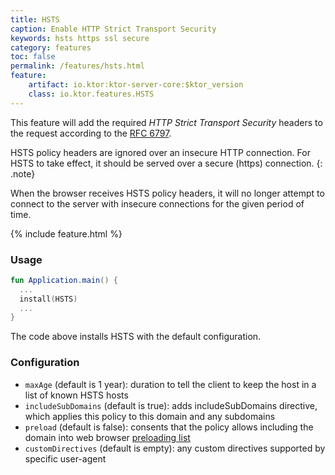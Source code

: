 ```yaml
---
title: HSTS
caption: Enable HTTP Strict Transport Security
keywords: hsts https ssl secure
category: features
toc: false
permalink: /features/hsts.html
feature:
    artifact: io.ktor:ktor-server-core:$ktor_version
    class: io.ktor.features.HSTS
---
```


This feature will add the required _HTTP Strict Transport Security_ headers to the request according to the [RFC 6797](https://tools.ietf.org/html/rfc6797).

HSTS policy headers are ignored over an insecure HTTP connection. For HSTS to take effect, it should be
served over a secure (https) connection.
{: .note} 

When the browser receives HSTS policy headers, it will no longer attempt to connect to the server with insecure connections 
for the given period of time. 

{% include feature.html %}

### Usage

```kotlin
fun Application.main() {
  ...
  install(HSTS) 
  ...
}
```

The code above installs HSTS with the default configuration.  

### Configuration

* `maxAge` (default is 1 year): duration to tell the client to keep the host in a list of known HSTS hosts
* `includeSubDomains` (default is true): adds includeSubDomains directive, which applies this policy to this domain and any subdomains
* `preload` (default is false): consents that the policy allows including the domain into web browser [preloading list](https://https.cio.gov/hsts/#hsts-preloading) 
* `customDirectives` (default is empty): any custom directives supported by specific user-agent
